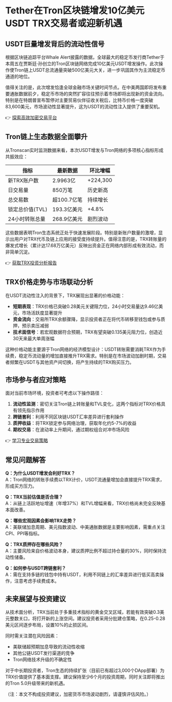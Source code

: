 # Tether在Tron区块链增发10亿美元USDT TRX交易者或迎新机遇

## USDT巨量增发背后的流动性信号

根据区块链追踪平台Whale Alert披露的数据，全球最大的稳定币发行商Tether于本周五在贾斯廷·孙创立的Tron区块链网络完成10亿美元USDT增发操作。此次操作使Tron链上USDT总流通量突破500亿美元大关，进一步巩固其作为主流稳定币通道的地位。

值得关注的是，此次增发恰逢全球金融市场关键时间节点。在中美两国即将发布重要通胀数据前夕，稳定币市场的突然扩容往往预示着市场即将出现新的资金流向。特别是在特朗普宣布暂停对主要贸易伙伴征收关税后，比特币价格一度突破83,600美元，市场波动性显著提升，这为USDT的流动性注入提供了重要契机。

👉 [探索高效加密交易平台](https://bit.ly/okx_welcome)

## Tron链上生态数据全面攀升

从Tronscan实时监测数据来看，本次USDT增发与Tron网络的多项核心指标形成共振效应：

| 指标                | 最新数据            | 环比增幅     |
|---------------------|---------------------|-------------|
| 新TRX账户数         | 2.9963亿            | +224,300    |
| 日交易量            | 850万笔             | 历史新高    |
| 总交易数            | 超100.7亿笔         | 持续增长    |
| 锁定总价值(TVL)     | 193.3亿美元         | +4.8%       |
| 24小时转账总量      | 268.9亿美元         | 剧烈波动    |

这些数据表明Tron生态系统正处于快速发展阶段。特别是新账户数量的激增，显示出用户对TRX代币及链上应用的接受度持续提升。值得注意的是，TRX转账量的爆发式增长（累计达17.68万亿美元）反映出资金正在网络内部形成有效流动，而非简单沉淀。

👉 [获取TRX投资分析报告](https://bit.ly/okx_welcome)

## TRX价格走势与市场联动分析

在USDT流动性注入的背景下，TRX展现出显著的价格动能：

- **短期表现**：TRX价格已突破0.28美元关键阻力位，24小时交易量达9.46亿美元，市场活跃度显著提升
- **资金流向**：交易所TRX余额骤降，显示投资者正在将代币转移至钱包或参与质押，预示卖压减弱
- **技术面信号**：若宏观数据符合预期，TRX有望突破0.135美元阻力位，创造近30天来最大单周涨幅

这种价格动能主要源于Tron网络的经济模型设计：USDT转账需要消耗TRX作为手续费，稳定币流动量的增加直接推升TRX需求。特别是在市场波动加剧时期，交易者频繁在USDT与其他资产间切换，将产生持续的TRX购买压力。

## 市场参与者应对策略

面对当前市场环境，投资者可考虑以下操作路径：

1. **流动性监测**：密切关注Tron链上转账量和TVL变化，这两个指标对TRX价格具有领先指示作用
2. **跨链套利**：利用不同区块链USDT汇率差异进行套利操作
3. **质押收益**：将TRX锁定参与网络治理，获取年化约5-7%的收益
4. **期权交易**：在波动率上升期间，通过期权组合对冲市场风险

👉 [学习专业交易策略](https://bit.ly/okx_welcome)

## 常见问题解答

**Q：为什么USDT增发会利好TRX？**  
A：Tron网络的转账手续费以TRX计价，USDT流通量增加会直接提升TRX需求，形成买方压力。

**Q：TRX当前估值是否合理？**  
A：从链上活跃地址增速（年增37%）和TVL增幅来看，TRX价格尚未完全反映基本面改善。

**Q：哪些宏观因素会影响TRX走势？**  
A：美联储加息周期、美元指数波动、中美通胀数据是主要影响因素，需重点关注CPI、PPI等指标。

**Q：TRX质押存在哪些风险？**  
A：主要风险来自价格波动本身，建议质押比例不超过持仓量的30%，同时保持流动性储备。

**Q：如何参与USDT跨链套利？**  
A：需在支持多链的钱包中持有USDT，利用不同链上的汇率差异进行低买高卖操作，注意考虑手续费成本。

## 未来展望与投资建议

从技术面分析，TRX当前处于多重技术指标的黄金交叉区域，若能有效突破0.3美元整数关口，将打开新的上涨空间。建议投资者采用分批建仓策略，在0.25-0.28美元区间逐步布局，设置10%的止损区间。

同时需关注潜在风险因素：
- 美联储超预期加息导致的流动性收缩
- 其他公链USDT发行渠道的竞争
- Tron网络技术升级的不确定性

对于中长期投资者，Tron生态的持续扩张（目前已有超过3,000个DApp部署）为TRX价值提供了基本面支撑。建议保持至少6个月的投资周期，同时关注即将推出的Tron 5.0升级带来的新机遇。

（注：本文不构成投资建议，加密货币市场波动剧烈，请谨慎评估风险。）